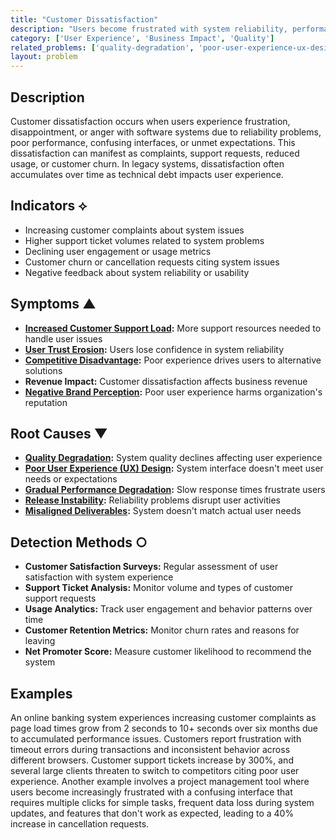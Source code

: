 ```yaml
---
title: "Customer Dissatisfaction"
description: "Users become frustrated with system reliability, performance, or usability issues, leading to complaints and potential customer loss."
category: ['User Experience', 'Business Impact', 'Quality']
related_problems: ['quality-degradation', 'poor-user-experience-ux-design', 'system-instability']
layout: problem
---
```


## Description

Customer dissatisfaction occurs when users experience frustration, disappointment, or anger with software systems due to reliability problems, poor performance, confusing interfaces, or unmet expectations. This dissatisfaction can manifest as complaints, support requests, reduced usage, or customer churn. In legacy systems, dissatisfaction often accumulates over time as technical debt impacts user experience.

## Indicators ⟡

- Increasing customer complaints about system issues
- Higher support ticket volumes related to system problems
- Declining user engagement or usage metrics
- Customer churn or cancellation requests citing system issues
- Negative feedback about system reliability or usability

## Symptoms ▲

- **[Increased Customer Support Load](increased-customer-support-load.md):** More support resources needed to handle user issues
- **[User Trust Erosion](user-trust-erosion.md):** Users lose confidence in system reliability
- **[Competitive Disadvantage](competitive-disadvantage.md):** Poor experience drives users to alternative solutions
- **Revenue Impact:** Customer dissatisfaction affects business revenue
- **[Negative Brand Perception](negative-brand-perception.md):** Poor user experience harms organization's reputation

## Root Causes ▼

- **[Quality Degradation](quality-degradation.md):** System quality declines affecting user experience
- **[Poor User Experience (UX) Design](poor-user-experience-ux-design.md):** System interface doesn't meet user needs or expectations
- **[Gradual Performance Degradation](gradual-performance-degradation.md):** Slow response times frustrate users
- **[Release Instability](release-instability.md):** Reliability problems disrupt user activities
- **[Misaligned Deliverables](misaligned-deliverables.md):** System doesn't match actual user needs

## Detection Methods ○

- **Customer Satisfaction Surveys:** Regular assessment of user satisfaction with system experience
- **Support Ticket Analysis:** Monitor volume and types of customer support requests
- **Usage Analytics:** Track user engagement and behavior patterns over time
- **Customer Retention Metrics:** Monitor churn rates and reasons for leaving
- **Net Promoter Score:** Measure customer likelihood to recommend the system

## Examples

An online banking system experiences increasing customer complaints as page load times grow from 2 seconds to 10+ seconds over six months due to accumulated performance issues. Customers report frustration with timeout errors during transactions and inconsistent behavior across different browsers. Customer support tickets increase by 300%, and several large clients threaten to switch to competitors citing poor user experience. Another example involves a project management tool where users become increasingly frustrated with a confusing interface that requires multiple clicks for simple tasks, frequent data loss during system updates, and features that don't work as expected, leading to a 40% increase in cancellation requests.